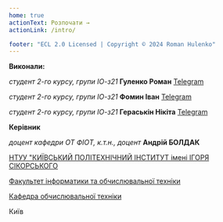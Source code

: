 ```yaml
---
home: true
actionText: Розпочати →
actionLink: /intro/

footer: "ECL 2.0 Licensed | Copyright © 2024 Roman Hulenko"
---
```



**Виконали:** 

*студент 2-го курсу, групи ІО-з21*
<span padding-right:5em></span> **Гуленко Роман** <a href="https://t.me/roman_hulenko" target="_blank"> Telegram </a>

*студент 2-го курсу, групи ІО-з21*
<span padding-right:5em></span> **Фомин Іван** <a href="https://t.me/ivanfomyn" target="_blank"> Telegram </a>

*студент 2-го курсу, групи ІО-з21*
<span padding-right:5em></span> **Гераськін Нікіта** <a href="https://t.me/mishanya_bounty" target="_blank"> Telegram </a>


**Керівник**

*доцент кафедри ОТ ФІОТ, к.т.н., доцент*<span padding-right:5em></span> **Андрій БОЛДАК** 

[НТУУ "КИЇВСЬКИЙ ПОЛІТЕХНІЧНИЙ ІНСТИТУТ імені ІГОРЯ СІКОРСЬКОГО](https://kpi.ua/)

[Факультет інформатики та обчислювальної техніки](https://fiot.kpi.ua/)

[Кафедра обчислювальної техніки](https://comsys.kpi.ua/)

Київ
